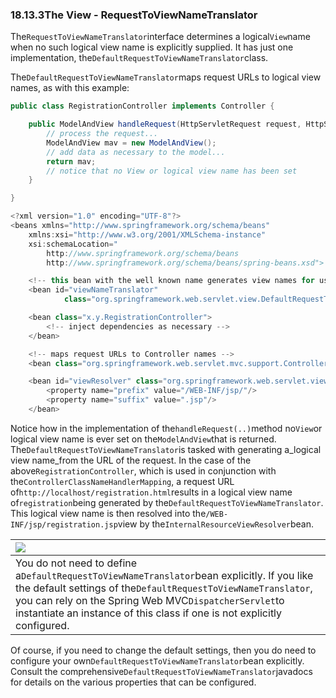 ### 18.13.3The View - RequestToViewNameTranslator

The`RequestToViewNameTranslator`interface determines a logical`View`name when no such logical view name is explicitly supplied. It has just one implementation, the`DefaultRequestToViewNameTranslator`class.

The`DefaultRequestToViewNameTranslator`maps request URLs to logical view names, as with this example:

```java
public class RegistrationController implements Controller {

	public ModelAndView handleRequest(HttpServletRequest request, HttpServletResponse response) {
		// process the request...
		ModelAndView mav = new ModelAndView();
		// add data as necessary to the model...
		return mav;
		// notice that no View or logical view name has been set
	}

}
```

```java
<?xml version="1.0" encoding="UTF-8"?>
<beans xmlns="http://www.springframework.org/schema/beans"
	xmlns:xsi="http://www.w3.org/2001/XMLSchema-instance"
	xsi:schemaLocation="
		http://www.springframework.org/schema/beans
		http://www.springframework.org/schema/beans/spring-beans.xsd">

	<!-- this bean with the well known name generates view names for us -->
	<bean id="viewNameTranslator"
			class="org.springframework.web.servlet.view.DefaultRequestToViewNameTranslator"/>

	<bean class="x.y.RegistrationController">
		<!-- inject dependencies as necessary -->
	</bean>

	<!-- maps request URLs to Controller names -->
	<bean class="org.springframework.web.servlet.mvc.support.ControllerClassNameHandlerMapping"/>

	<bean id="viewResolver" class="org.springframework.web.servlet.view.InternalResourceViewResolver">
		<property name="prefix" value="/WEB-INF/jsp/"/>
		<property name="suffix" value=".jsp"/>
	</bean>
```

Notice how in the implementation of the`handleRequest(..)`method no`View`or logical view name is ever set on the`ModelAndView`that is returned. The`DefaultRequestToViewNameTranslator`is tasked with generating a_logical view name_from the URL of the request. In the case of the above`RegistrationController`, which is used in conjunction with the`ControllerClassNameHandlerMapping`, a request URL of`http://localhost/registration.html`results in a logical view name of`registration`being generated by the`DefaultRequestToViewNameTranslator`. This logical view name is then resolved into the`/WEB-INF/jsp/registration.jsp`view by the`InternalResourceViewResolver`bean.

| ![](https://docs.spring.io/spring/docs/5.0.0.M5/spring-framework-reference/html/images/tip.png) |
| :--- |
| You do not need to define a`DefaultRequestToViewNameTranslator`bean explicitly. If you like the default settings of the`DefaultRequestToViewNameTranslator`, you can rely on the Spring Web MVC`DispatcherServlet`to instantiate an instance of this class if one is not explicitly configured. |

Of course, if you need to change the default settings, then you do need to configure your own`DefaultRequestToViewNameTranslator`bean explicitly. Consult the comprehensive`DefaultRequestToViewNameTranslator`javadocs for details on the various properties that can be configured.

